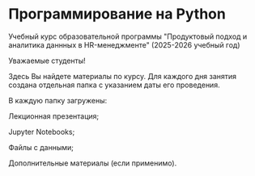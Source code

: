 # Программирование на Python
Учебный курс образовательной программы "Продуктовый подход и аналитика даннных в HR-менеджменте" (2025-2026 учебный год)

Уважаемые студенты!

Здесь Вы найдете материалы по курсу. Для каждого дня занятия создана отдельная папка с указанием даты его проведения.

В каждую папку загружены:

Лекционная презентация;

Jupyter Notebooks;

Файлы с данными;

Дополнительные материалы (если применимо).
